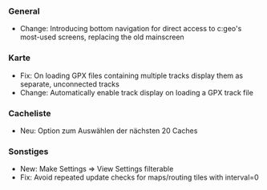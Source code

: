 ### General
- Change: Introducing bottom navigation for direct access to c:geo's most-used screens, replacing the old mainscreen

### Karte
- Fix: On loading GPX files containing multiple tracks display them as separate, unconnected tracks
- Change: Automatically enable track display on loading a GPX track file

### Cacheliste
- Neu: Option zum Auswählen der nächsten 20 Caches

### Sonstiges
- New: Make Settings => View Settings filterable
- Fix: Avoid repeated update checks for maps/routing tiles with interval=0
